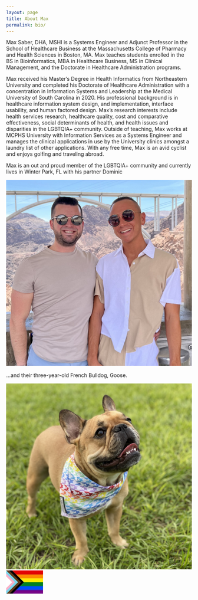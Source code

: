 ```yaml
---
layout: page
title: About Max
permalink: bio/
---
```


Max Saber, DHA, MSHI is a Systems Engineer and Adjunct Professor in the School of Healthcare Business at the Massachusetts College of Pharmacy and Health Sciences in Boston, MA. Max teaches students enrolled in the BS in Bioinformatics, MBA in Healthcare Business, MS in Clinical Management, and the Doctorate in Healthcare Administration programs.

Max received his Master’s Degree in Health Informatics from Northeastern University and completed his Doctorate of Healthcare Administration with a concentration in Information Systems and Leadership at the Medical University of South Carolina in 2020. His professional background is in healthcare information system design, and implementation, interface usability, and human factored design. Max’s research interests include health services research, healthcare quality, cost and comparative effectiveness, social determinants of health, and health issues and disparities in the LGBTQIA+ community. Outside of teaching, Max works at MCPHS University with Information Services as a Systems Engineer and manages the clinical applications in use by the University clinics amongst a laundry list of other applications. With any free time, Max is an avid cyclist and enjoys golfing and traveling abroad.

Max is an out and proud member of the LGBTQIA+ community and currently lives in Winter Park, FL with his partner Dominic
<div class="intro-center">
 <img id="intro-image" class="intro-right" src="/images/people/max_dom.jpg">
</div>

...and their three-year-old French Bulldog, Goose.
<div class="intro-center">
 <img id="intro-image" class="intro-right" src="/images/people/goose.jpg">
</div>

<div class="cv-spacer-large"></div>
 <img style="max-width: 100px; height: auto;" class="center" src="/images/prideflag_sm.jpg">
